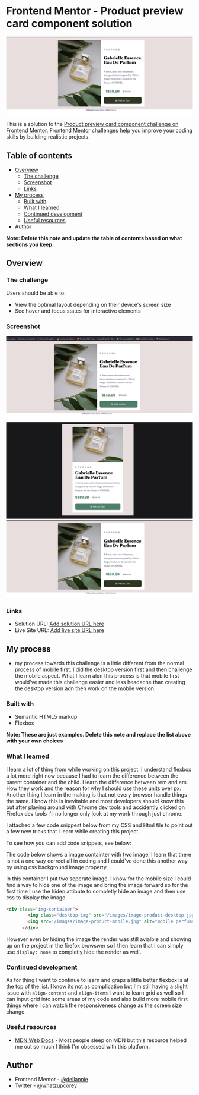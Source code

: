 # Frontend Mentor - Product preview card component solution

![Design preview for the Single price grid component coding challenge](./images/desktop-active-state.png)

This is a solution to the [Product preview card component challenge on Frontend Mentor](https://www.frontendmentor.io/challenges/product-preview-card-component-GO7UmttRfa). Frontend Mentor challenges help you improve your coding skills by building realistic projects. 

## Table of contents

- [Overview](#overview)
  - [The challenge](#the-challenge)
  - [Screenshot](#screenshot)
  - [Links](#links)
- [My process](#my-process)
  - [Built with](#built-with)
  - [What I learned](#what-i-learned)
  - [Continued development](#continued-development)
  - [Useful resources](#useful-resources)
- [Author](#author)


**Note: Delete this note and update the table of contents based on what sections you keep.**

## Overview

### The challenge

Users should be able to:

- View the optimal layout depending on their device's screen size
- See hover and focus states for interactive elements

### Screenshot
![](./images/desktop-complete.png)
![](./images/mobile-complete.png)
![](./images/desktop-active-state.png)

### Links

- Solution URL: [Add solution URL here](https://your-solution-url.com)
- Live Site URL: [Add live site URL here](https://your-live-site-url.com)

## My process
- my process towards this challenge is a little different from the normal process of mobile first. I did the desktop version first and then challenge the mobile aspect. What I learn alon this process is that mobile first would've made this challenge easier and less headache than creating the desktop version adn then work on the mobile version.

### Built with
- Semantic HTML5 markup
- Flexbox

**Note: These are just examples. Delete this note and replace the list above with your own choices**

### What I learned

I learn a lot of thing from while working on this project. I understand flexbox a lot more right now because I had to learn the difference between the parent container and the child. I learn the difference between rem and em. How they work and the reason for why I should use these units over px. Another thing I learn in the making is that not every browser handle things the same. I know this is inevitable and most developers should know this but after playing around with Chrome dev tools and accidently clicked on Firefox dev tools I'll no longer only look at my work through just chrome. 

I attached a few code snippest below from my CSS and Html file to point out a few new tricks that I learn while creating this project. 

To see how you can add code snippets, see below:

The code below shows a image containter with two image. I learn that there is not a one way correct all in coding and I could've done this another way by using css background image property. 

In this container I put two seperate image. I know for the mobile size I could find a way to hide one of the image and bring the image forward so for the first time I use the hiden attibute to completly hide an image and then use css to display the image. 
```html
<div class="img-container">
        <img class="desktop-img" src="/images/image-product-desktop.jpg" alt="Chanel Perfume Bottle">
        <img src="/images/image-product-mobile.jpg" alt="mobile perfume photo" hiden id="mobile-img">
      </div>
```

However even by hiding the image the render was still avialble and showing up on the project in the firefox browswer so I then learn that I can simply use ```display: none``` to completly hide the render as well.

### Continued development
As for thing I want to continue to learn and graps a little better flexbox is at the top of the list. I know its not as complication but I'm still having a slight issue with ```align-content``` and ```align-items``` I want to learn grid as well so I can input grid into some areas of my code and also build more mobile first things where I can watch the responsiveness change as the screen size change. 

### Useful resources
- [MDN Web Docs](https://developer.mozilla.org/en-US/) - Most people sleep on MDN but this resource helped me out so much I think I'm obsessed with this platform.


## Author
- Frontend Mentor - [@dellannie](https://www.frontendmentor.io/profile/dellannie)
- Twitter - [@whatzupcorey](https://www.twitter.com/whatzupcorey)
